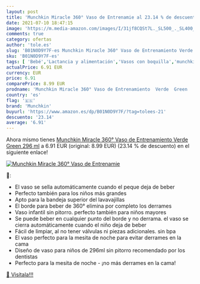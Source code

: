 ```yaml
---
layout: post
title: 'Munchkin Miracle 360° Vaso de Entrenamie al 23.14 % de descuento'
date: 2021-07-10 18:47:15
image: 'https://m.media-amazon.com/images/I/31jf8CQSt7L._SL500_._SL400_.jpg'
comments: true
category: ofertas
author: 'tole.es'
slug: 'B01N0D9Y7F-es Munchkin Miracle 360° Vaso de Entrenamiento Verde Green...'
sku: 'B01N0D9Y7F-es'
tags: [ 'Bebé','Lactancia y alimentación','Vasos con boquilla','munchkin', ]
actualPrice: 6.91 EUR
currency: EUR
price: 6.91
comparePrice: 8.99 EUR
prodname: 'Munchkin Miracle 360° Vaso de Entrenamiento  Verde  Green   296 ml'
country: 'es'
flag: '🇪🇸'
brand: 'Munchkin'
buyurl: 'https://www.amazon.es/dp/B01N0D9Y7F/?tag=tolees-21'
descuento: '23.14'
average: '6.91'
---
```


Ahora mismo tienes [Munchkin Miracle 360° Vaso de Entrenamiento  Verde  Green   296 ml](https://www.amazon.es/dp/B01N0D9Y7F/?tag=tolees-21) a 6.91 EUR (original: 8.99 EUR) (23.14 %  de descuento) en el siguiente enlace!

[![Munchkin Miracle 360° Vaso de Entrenamie](https://m.media-amazon.com/images/I/31jf8CQSt7L._SL500_._SL400_.jpg)](https://www.amazon.es/dp/B01N0D9Y7F/?tag=tolees-21)

🔎:

- El vaso se sella automáticamente cuando el peque deja de beber
- Perfecto también para los niños más grandes
- Apto para la bandeja superior del lavavajillas
- El borde para beber de 360° ​elimina por completo los derrames
- Vaso infantil sin pitorro. perfecto también para niños mayores
- Se puede beber en cualquier punto del borde y no derrama. el vaso se cierra automáticamente cuando el niño deja de beber
- Fácil de limpiar, al no tener válvulas ni piezas adicionales. sin bpa
- El vaso perfecto para la mesita de noche para evitar derrames en la cama
- Diseño de vaso para niños de 296ml sin pitorro recomendado por los dentistas
- Perfecto para la mesita de noche - ¡no más derrames en la cama!

[🛒 Visítala!!!](https://www.amazon.es/dp/B01N0D9Y7F/?tag=tolees-21)
